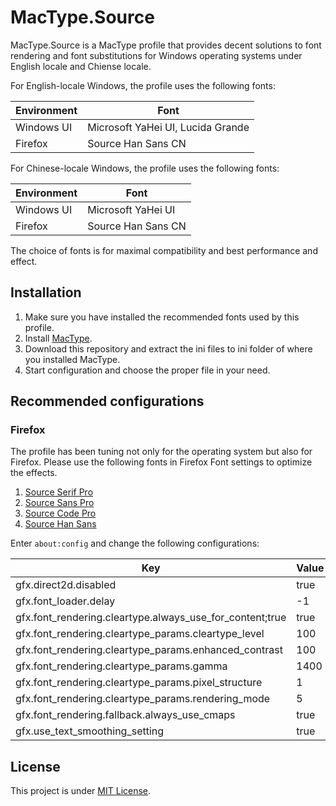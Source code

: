 # MacType.Source

MacType.Source is a MacType profile that provides decent solutions to font rendering and font substitutions for Windows operating systems under English locale and Chiense locale.

For English-locale Windows, the profile uses the following fonts:

| Environment | Font                              |
|-------------|-----------------------------------|
| Windows UI  | Microsoft YaHei UI, Lucida Grande |
| Firefox     | Source Han Sans CN                |

For Chinese-locale Windows, the profile uses the following fonts:

| Environment | Font                              |
|-------------|-----------------------------------|
| Windows UI  | Microsoft YaHei UI                |
| Firefox     | Source Han Sans CN                |

The choice of fonts is for maximal compatibility and best performance and effect. 

## Installation

1. Make sure you have installed the recommended fonts used by this profile.
2. Install [MacType](https://code.google.com/p/mactype/).
3. Download this repository and extract the ini files to ini folder of where you installed MacType.
4. Start configuration and choose the proper file in your need.

## Recommended configurations

### Firefox

The profile has been tuning not only for the operating system but also for Firefox. Please use the following fonts in Firefox Font settings to optimize the effects.

1. [Source Serif Pro](https://github.com/adobe-fonts/source-serif-pro/tree/release)
2. [Source Sans Pro](https://github.com/adobe-fonts/source-sans-pro/tree/release)
3. [Source Code Pro](https://github.com/adobe-fonts/source-code-pro/tree/release)
4. [Source Han Sans](http://sourceforge.net/projects/source-han-sans.adobe/files/SourceHanSansCN-1.000.zip/download)

Enter `about:config` and change the following configurations:

| Key                                                      | Value |
|----------------------------------------------------------|-------|
| gfx.direct2d.disabled                                    | true  |
| gfx.font_loader.delay                                    | -1    |
| gfx.font_rendering.cleartype.always_use_for_content;true | true  |
| gfx.font_rendering.cleartype_params.cleartype_level      | 100   |
| gfx.font_rendering.cleartype_params.enhanced_contrast    | 100   |
| gfx.font_rendering.cleartype_params.gamma                | 1400  |
| gfx.font_rendering.cleartype_params.pixel_structure      | 1     |
| gfx.font_rendering.cleartype_params.rendering_mode       | 5     |
| gfx.font_rendering.fallback.always_use_cmaps             | true  |
| gfx.use_text_smoothing_setting                           | true  |

## License

This project is under [MIT License](http://opensource.org/licenses/MIT).
